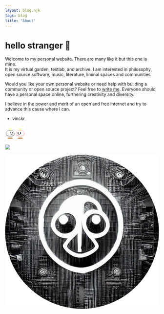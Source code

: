 ```yaml
---
layout: blog.njk
tags: blog
title: "About"
---
```


# hello stranger &#128075;

Welcome to my personal website. There are many like it but this one is mine.  
It is my virtual garden, testlab, and archive. I am interested in philosophy, open source software, music,
literature, liminal spaces and communities.

Would you like your own personal website or need help with building a community
or open source project? Feel free to [write me](mailto:mail@vinckr.com).
Everyone should have a personal space online, furthering creativity and diversity.

I believe in the power and merit of an open and free internet and try to advance this cause where I can.

- vinckr

![Thanks for visiting!](/img/hello.gif)

![](/img/notepad.gif)

![Welcome](/img/index.png)
